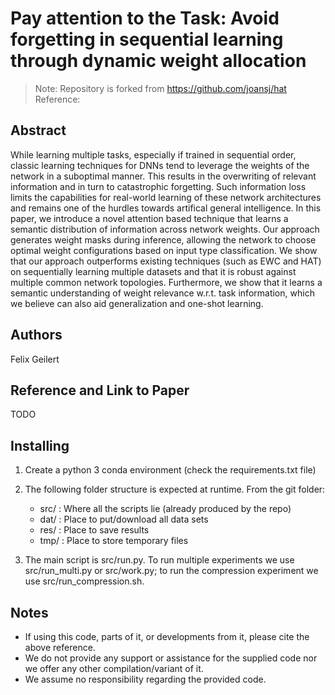 # Pay attention to the Task: Avoid forgetting in sequential learning through dynamic weight allocation

> Note: Repository is forked from https://github.com/joansj/hat
> Reference: 

## Abstract

While learning multiple tasks, especially if trained in sequential order, classic learning techniques for DNNs tend to leverage the
weights of the network in a suboptimal manner. This results in the overwriting of relevant information and in turn to catastrophic forgetting.
Such information loss limits the capabilities for real-world learning of
these network architectures and remains one of the hurdles towards artifical general intelligence. In this paper, we introduce a novel attention
based technique that learns a semantic distribution of information across
network weights. Our approach generates weight masks during inference,
allowing the network to choose optimal weight configurations based on
input type classification. We show that our approach outperforms existing
techniques (such as EWC and HAT) on sequentially learning multiple
datasets and that it is robust against multiple common network topologies. Furthermore, we show that it learns a semantic understanding of
weight relevance w.r.t. task information, which we believe can also aid
generalization and one-shot learning.

## Authors

Felix Geilert

## Reference and Link to Paper

TODO


## Installing

1. Create a python 3 conda environment (check the requirements.txt file)

2. The following folder structure is expected at runtime. From the git folder:
    * src/ : Where all the scripts lie (already produced by the repo)
    * dat/ : Place to put/download all data sets
    * res/ : Place to save results
    * tmp/ : Place to store temporary files

3. The main script is src/run.py. To run multiple experiments we use src/run_multi.py or src/work.py; to run the compression experiment we use src/run_compression.sh.

## Notes

* If using this code, parts of it, or developments from it, please cite the above reference. 
* We do not provide any support or assistance for the supplied code nor we offer any other compilation/variant of it. 
* We assume no responsibility regarding the provided code.

